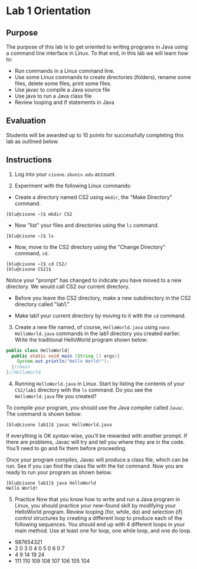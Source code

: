 # Lab 1 Orientation
## Purpose
The purpose of this lab is to get oriented to writing programs in Java using a command line interface in Linux.  To that end, in this lab we will learn how to:
* Run commands in a Linux command line.
* Use some Linux commands to create directories (folders), rename some files, delete some files, print some files.
* Use javac to compile a Java source file
*	Use java to run a Java class file
*	Review looping and if statements in Java

## Evaluation
Students will be awarded up to 10 points for successfully completing this lab as outlined below.

## Instructions

1. Log into your `cisone.sbuniv.edu` account.

2. Experiment with the following Linux commands:

* Create a directory named CS2 using `mkdir`, the "Make Directory" command.
```shell
[blu@cisone ~]$ mkdir CS2
```

* Now "list" your files and directories using the `ls` command.
```shell
[blu@cisone ~]$ ls
```

* Now, move to the CS2 directory using the "Change Directory" command, `cd`.
```shell
[blu@cisone ~]$ cd CS2/
[blu@cisone CS2]$ 
```
Notice your "prompt" has changed to indicate you have moved to a new directory.  We would call CS2 our current directory.

* Before you leave the CS2 directory, make a new subdirectory in the CS2 directory called "lab1."

* Make lab1 your current directory by moving to it with the `cd` command.

3. Create a new file named, of course, `HelloWorld.java` using `nano HelloWorld.java` commands in the lab1 directory you created earlier.
Write the traditional HelloWorld program shown below:
```java
public class HelloWorld{
  public static void main (String [] args){
    System.out.println("Hello World!");
  }//main
}//HelloWorld
```
4. Running `HelloWorld.java` in Linux. Start by listing the contents of your `CS2/lab1` directory with the `ls` command. Do you see the `HelloWorld.java` file you created?

To compile your program, you should use the Java compiler called `Javac`. The command is shown below:
```shell
[blu@cisone lab1]$ javac HelloWorld.java
```
If everything is OK syntax-wise, you’ll be rewarded with another prompt.  If there are problems, Javac will try and tell you where they are in the code.  You’ll need to go and fix them before proceeding.

Once your program compiles, Javac will produce a class file, which can be run.  See if you can find the class file with the list command.
Now you are ready to run your program as shown below.
```shell
[blu@cisone lab1]$ java HelloWorld  
Hello World!
```
5. Practice
Now that you know how to write and run a Java program in Linux, you should practice your new-found skill by modifying your HelloWorld program.  Review looping (for, while, do) and selection (if) control structures by creating a different loop to produce each of the following sequences. You should end up with 4 different loops in your main method.  Use at least one for loop, one while loop, and one do loop.
* 987654321
* 2 0 3 0 4 0 5 0 6 0 7
* 4 9 14 19 24
* 111 110 109 108 107 106 105 104
